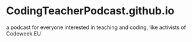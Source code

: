 # CodingTeacherPodcast.github.io
a podcast for everyone interested in teaching and coding, like activists of Codeweek.EU 
